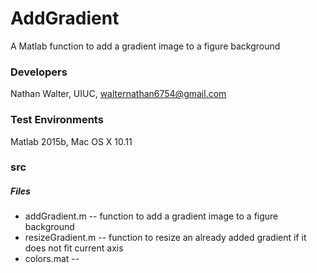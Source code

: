 # AddGradient
A Matlab function to add a gradient image to a figure background

### Developers
Nathan Walter, UIUC, walternathan6754@gmail.com

### Test Environments
Matlab 2015b, Mac OS X 10.11

### src
##### Files
* addGradient.m -- function to add a gradient image to a figure background
* resizeGradient.m -- function to resize an already added gradient if it does not fit current axis
* colors.mat -- 